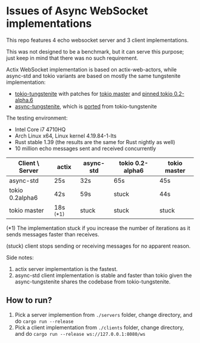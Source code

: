 Issues of Async WebSocket implementations
=========================================

This repo features 4 echo websocket server and 3 client implementations.

This was not designed to be a benchmark, but it can serve this purpose; just
keep in mind that there was no such requirement.

Actix WebSocket implementation is based on actix-web-actors, while async-std
and tokio variants are based on mostly the same tungstenite implementation:

* [tokio-tungstenite](https://github.com/snapview/tokio-tungstenite/pull/68)
  with patches for
  [tokio master](https://github.com/frol/tokio-tungstenite/tree/tokio2-master)
  and [pinned tokio 0.2-alpha.6](https://github.com/frol/tokio-tungstenite/tree/tokio2-alpha)
* [async-tungstenite](https://github.com/sdroege/async-tungstenite), which is
  [ported](https://github.com/snapview/tokio-tungstenite/pull/68#issuecomment-552088308)
  from tokio-tungstenite

The testing environment:

* Intel Core i7 4710HQ
* Arch Linux x64, Linux kernel 4.19.84-1-lts
* Rust stable 1.39 (the results are the same for Rust nightly as well)
* 10 million echo messages sent and received concurrently

| Client \ Server | actix               | async-std | tokio 0.2-alpha6  | tokio master |
| --------------- | ------------------- | --------- | ----------------- | ------------ |
| async-std       | 25s                 | 32s       | 65s               | 45s          |
| tokio 0.2alpha6 | 42s                 | 59s       | stuck             | 44s          |
| tokio master    | 18s <sup>(*1)</sup> | stuck     | stuck             | stuck        |

(*1) The implementation stuck if you increase the number of iterations
as it sends messages faster than receives.

(stuck) client stops sending or receiving messages for no apparent reason.

Side notes:

1. actix server implementation is the fastest.
2. async-std client implementation is stable and faster than tokio given the
   async-tungstenite shares the codebase from tokio-tungstenite.

How to run?
-----------

1. Pick a server implemention from `./servers` folder, change directory, and
   do `cargo run --release`
2. Pick a client implementation from `./clients` folder, change directory, and
   do `cargo run --release ws://127.0.0.1:8080/ws`

